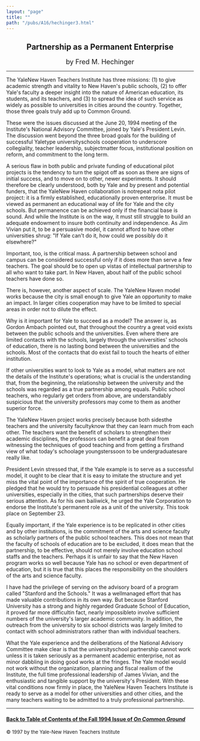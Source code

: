 ```yaml
---
layout: "page"
title: ""
path: "/pubs/A16/hechinger3.html"
---
```

<main>
<center>
<h2>
Partnership as a Permanent Enterprise</h2>
<p><font size="+1">by Fred M. Hechinger</font>
</p></center><hr/>
<p>The Yale­New Haven Teachers Institute has three missions:  (1) to
give academic strength and vitality to New Haven's public schools,  (2) to
offer Yale's faculty a deeper insight into the nature of  American
education, its students, and its teachers, and (3) to spread  the idea of
such service as widely as possible to universities in cities  around the
country.  Together, those three goals truly add up to  Common Ground.
</p><p>
These were the issues discussed at the June 20, 1994 meeting of the
Institute's National Advisory Committee,  joined by Yale's President
Levin.  The discussion went beyond the three broad goals for the  building
of successful Yale­type university­schools cooperation to
underscore collegiality, teacher leadership, subject­matter focus,
institutional position on reform, and commitment to the long term.  
</p><p>
A serious flaw in both public and private funding of educational pilot
projects is the tendency to turn the spigot off as soon as there are
signs of initial success, and to move on to other, newer experiments.   It
should therefore be clearly understood, both by Yale and by  present and
potential funders, that the Yale­New Haven collaboration  is
not­repeat not­a pilot project:  it is a firmly established,
educationally proven enterprise.  It must be viewed as permanent­ an
educational way of life for Yale and the city schools.
<p. <p="" a="" any="" are="" as="" be="" bound="" brief="" charity="" college="" collegiality="" from="" high.="" in="" interested="" is="" key="" model="" more="" negative:="" of="" on="" one="" or="" other="" permanence="" permanence,="" plus="" promise="" public="" reaction="" school="" should="" success.="" teachers'="" that="" the="" to="" understand="" university="" using="" without="" yale="">
But permanence can be achieved only if the financial base is sound.   And
while the Institute is on the way, it must still struggle to build  an
adequate endowment to insure both continuity and independence.   As Jim
Vivian put it, to be a persuasive model, it cannot afford to  have other
universities shrug:  "If Yale can't do it, how could we  possibly do it
elsewhere?" 
</p.></p><p>
Important, too, is the critical mass.  A partnership between school  and
campus can be considered successful only if it does more than  serve a few
teachers.  The goal should be to open up vistas of  intellectual
partnership to all who want to take part.  In New Haven,  about half of
the public school teachers have done so.
</p><p>
There is, however, another aspect of scale.  The Yale­New Haven
model works because the city is small enough to give Yale an  opportunity
to make an impact.  In larger cities cooperation may  have to be limited
to special areas in order not to dilute the effect.
</p><p>
Why is it important for Yale to succeed as a model?  The answer is,  as
Gordon Ambach pointed out, that throughout the country a great  void
exists between the public schools and the universities.   Even  where
there are limited contacts with the schools, largely through  the
universities' schools of education, there is no lasting bond  between the
universities and the schools. Most of the contacts that do  exist fail to
touch the hearts of either institution.
</p><p>
If other universities want to look to Yale as a model, what matters  are
not the details of the Institute's operations; what is crucial is the
understanding that, from the beginning, the relationship between the
university and the schools was regarded as a true partnership among
equals.  Public school teachers, who regularly get orders from above,
are understandably suspicious that the university professors may  come to
them as another superior force. 
</p><p>
The Yale­New Haven project works precisely because both
sides­the  teachers and the university faculty­know that they
can learn much  from each other.  The teachers want the benefit of
scholars to  strengthen their academic disciplines, the professors can
benefit a  great deal from witnessing the techniques of good teaching and
from  getting a first­hand view of what today's school­age
youngsters­soon  to be undergraduates­are really like.
</p><p>
President Levin stressed that, if the Yale example is to serve as a
successful model, it ought to be clear that it is easy to imitate the
structure and yet miss the vital point of the importance of the spirit  of
true cooperation.  He pledged that he would try to persuade his
presidential colleagues at other universities, especially in the cities,
that such partnerships deserve their serious attention.  As for his  own
bailiwick, he urged the Yale Corporation to endorse the  Institute's
permanent role as a unit of the university.  This took place  on September
23.
</p><p>
Equally important, if the Yale experience is to be replicated in other
cities and by other institutions, is the commitment of the arts and
science faculty as scholarly partners of the public school teachers.
This does not mean that the faculty of schools of education are to be
excluded, it does mean that the partnership, to be effective, should  not
merely involve education school staffs and the teachers.  Perhaps  it is
unfair to say that the New Haven program works so well because  Yale has
no school or even department of education, but it is true  that this
places the responsibility on the shoulders of the arts and  science
faculty.
</p><p>
I have had the privilege of serving on the advisory board of a  program
called "Stanford and the Schools."  It was a well­managed  effort
that has made valuable contributions in its own way.  But  because
Stanford University has a strong and highly regarded  Graduate School of
Education, it proved far more difficult­in fact,  nearly
impossible­to involve sufficient numbers of the university's  larger
academic community.  In addition, the outreach from the  university to six
school districts was largely limited to contact with  school
administrators rather than with individual teachers.
</p><p>
What the Yale experience and the deliberations of the National  Advisory
Committee make clear is that the university­school  partnership
cannot work unless it is taken seriously as a permanent  academic
enterprise, not as minor dabbling in doing good works at  the fringes.
The Yale model would not work without the  organization, planning and
fiscal realism of the Institute, the full­ time professional
leadership of James Vivian, and the enthusiastic  and tangible support by
the university's President. With these vital  conditions now firmly in
place, the Yale­New Haven Teachers  Institute is ready to serve as a
model for other universities and other  cities, and the many teachers
waiting to be admitted to a truly  professional partnership.
</p><hr/>
<h4><a href=".\">Back to
Table of Contents of the Fall 1994 Issue of <i>On Common
Ground</i></a>
</h4>
<font size="-1">© 1997 by the Yale-New Haven Teachers Institute
</font></main>